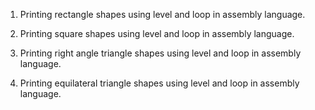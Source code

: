 1.	Printing rectangle shapes using level and loop in assembly language.



2.	Printing square shapes using level and loop in assembly language.



3.	Printing right angle triangle  shapes using level and loop in assembly language.



4.	Printing equilateral triangle shapes using level and loop in assembly language.


